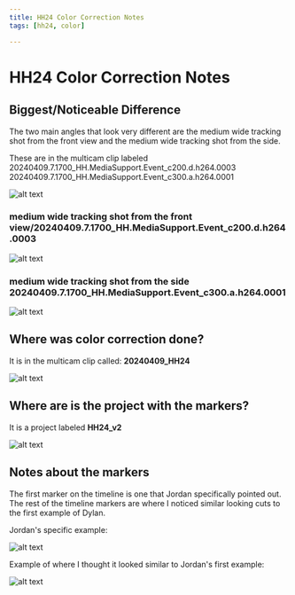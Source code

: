 ```yaml
---
title: HH24 Color Correction Notes
tags: [hh24, color]

---
```


# HH24 Color Correction Notes

## Biggest/Noticeable Difference

The two main angles that look very different are the medium wide tracking shot from the front view and the medium wide tracking shot from the side.

These are in the multicam clip labeled 
20240409.7.1700_HH.MediaSupport.Event_c200.d.h264.0003
20240409.7.1700_HH.MediaSupport.Event_c300.a.h264.0001

![alt text](https://files.slack.com/files-pri/T0HTW3H0V-F072AP6Q3ND/screenshot_2024-05-03_at_2.43.41_pm.png?pub_secret=6264125041)

### medium wide tracking shot from the front view/20240409.7.1700_HH.MediaSupport.Event_c200.d.h264.0003

![alt text](https://files.slack.com/files-pri/T0HTW3H0V-F071Y3MQTJ6/screenshot_2024-05-03_at_2.46.02_pm.png?pub_secret=906a592ee0)


### medium wide tracking shot from the side 20240409.7.1700_HH.MediaSupport.Event_c300.a.h264.0001

![alt text](https://files.slack.com/files-pri/T0HTW3H0V-F071Y09KR8T/screenshot_2024-05-03_at_2.46.23_pm.png?pub_secret=e924178ae5)

## Where was color correction done?
It is in the multicam clip called: **20240409_HH24**

![alt text](https://files.slack.com/files-pri/T0HTW3H0V-F0720J2T5UL/screenshot_2024-05-03_at_3.05.07_pm.png?pub_secret=771771ea6f)

## Where are is the project with the markers?
It is a project labeled **HH24_v2**

![alt text](https://files.slack.com/files-pri/T0HTW3H0V-F071HGNB1L7/screenshot_2024-05-03_at_2.50.40_pm.png?pub_secret=7f2d7e90e2)

## Notes about the markers
The first marker on the timeline is one that Jordan specifically pointed out. The rest of the timeline markers are where I noticed similar looking cuts to the first example of Dylan.

Jordan's specific example:

![alt text](https://files.slack.com/files-pri/T0HTW3H0V-F071V64QD9B/dylan_ex.gif?pub_secret=6e8ccc76b3)

Example of where I thought it looked similar to Jordan's first example:

![alt text](https://files.slack.com/files-pri/T0HTW3H0V-F071Y05LKJP/juhee_ex.gif?pub_secret=fdcb67855e)


